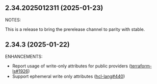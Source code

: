 ## 2.34.2025012311 (2025-01-23)

NOTES:

This is a release to bring the prerelease channel to parity with stable.

## 2.34.3 (2025-01-22)

ENHANCEMENTS:

* Report usage of write-only attributes for public providers ([terraform-ls#1926](https://github.com/hashicorp/terraform-ls/issues/1926))
* Support ephemeral write only attributes ([hcl-lang#440](https://github.com/hashicorp/hcl-lang/pull/440))


